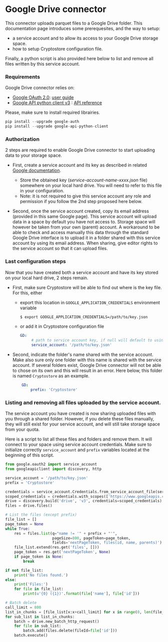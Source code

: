 # Google Drive connector

This connector uploads parquet files to a Google Drive folder.
This documentation page introduces some prerequesites, and the way to setup:
  * a service account and to allow its access to your Google Drive storage space.
  * how to setup Cryptostore configuration file.

Finally, a python script is also provided here below to list and remove all files written by this service account.

### Requirements

Google Drive connector relies on:
  * [Google OAuth 2.0](https://github.com/googleapis/google-api-python-client/blob/master/docs/oauth.md): [user guide](https://google-auth.readthedocs.io/en/latest/user-guide.html)
  * [Google API python client v3](https://github.com/googleapis/google-api-python-client) : [API reference](https://developers.google.com/drive/api/v3/reference)

Please, make sure to install required librairies.
```python
pip install --upgrade google-auth
pip install --upgrade google-api-python-client
```

### Authorization

2 steps are required to enable Google Drive connector to start uploading data to your storage space.

 * First, create a service account and its key as described in related [Google documentation](https://developers.google.com/identity/protocols/oauth2/service-account#creatinganaccount).
   * Store the obtained key (_service-account-name-xxxx.json_ file) somewhere on your local hard drive. You will need to refer to this file in your configuration.
   * Note: it is not required to give this service account any role and permission if you follow the 2nd step proposed here below.

 * Second, once the service account created, copy its email address (provided in this same Google page). This service account will upload data in a space by default you have not access to. Storage space will however be taken from your own (parent) account. A workaround to be able to check and access manually this data through the standard Google Drive interface is to upload it in a folder shared with this service account by using its email address. When sharing, give editor rights to the service account so that it can upload files.

### Last configuration steps

Now that you have created both a service account and have its key stored on your local hard drive, 2 steps remain.

  * First, make sure Cryptostore will be able to find out where is the key file. For this, either
    * export this location in `GOOGLE_APPLICATION_CREDENTIALS` environment variable 
      ```bash
      $ export GOOGLE_APPLICATION_CREDENTIALS=/path/to/key.json
      ```
    * or add it in Cryptostore configuration file
      ```yaml
      GD:
           # path to service account key, if null will default to using env vars
           service_account: '/path/to/key.json'
      ```

  * Second, indicate the folder's name shared with the service account. Make also sure only one folder with this name is shared with the service account. If several folders exist, Google Drive connector will not be able to chose on its own and this will result in an error. Here below, this folder is named `Cryptostore` as an example.
      ```yaml
          GD:
              prefix: 'Cryptostore'
      ```

### Listing and removing all files uploaded by the service account.

The service account you have created is now sharing uploaded files with you through a shared folder.
However, if you delete these files manually, they will still exist for your service account, and will still take storage space from your quota.

Here is a script to list all these files and folders and remove them. It will connect to your space using service account credentials. Make sure to initialize correctly `service_account` and `prefix` variables located at the beginning of this script.

```python
from google.oauth2 import service_account
from googleapiclient import discovery, http

service_account = '/path/to/key.json'
prefix = 'Cryptostore'

credentials = service_account.Credentials.from_service_account_file(service_account)
scoped_credentials = credentials.with_scopes(['https://www.googleapis.com/auth/drive'])
drive = discovery.build('drive', 'v3', credentials=scoped_credentials)
files = drive.files()

# List the files (except prefix)
file_list = []
page_token = None
while True:
    res = files.list(q="name != '" + prefix + "'",
                     pageSize=800, pageToken=page_token,
                     fields='nextPageToken, files(id, name, parents)').execute()
    file_list.extend(res.get('files', []))
    page_token = res.get('nextPageToken', None)
    if page_token is None:
        break

if not file_list:
    print('No files found.')
else:
    print('Files:')
    for file in file_list:
        print(u'{0} ({1})'.format(file['name'], file['id']))

# Batch delete
call_limit = 800
list_in_chunks = [file_list[x:x+call_limit] for x in range(0, len(file_list), call_limit)]
for sub_list in list_in_chunks:
    batch = drive.new_batch_http_request()
    for file in sub_list:
        batch.add(files.delete(fileId=file['id']))
    batch.execute()
```


